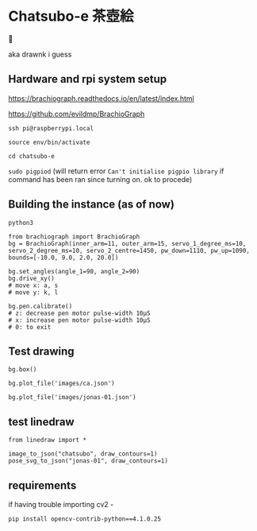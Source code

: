 # Chatsubo-e 茶壺絵

🍵

aka drawnk i guess

## Hardware and rpi system setup

https://brachiograph.readthedocs.io/en/latest/index.html

https://github.com/evildmp/BrachioGraph

`ssh pi@raspberrypi.local`

`source env/bin/activate`

`cd chatsubo-e` 

`sudo pigpiod`  (will return error `Can't initialise pigpio library` if command has been ran since turning on. ok to procede)

## Building the instance (as of now)

```
python3

from brachiograph import BrachioGraph
bg = BrachioGraph(inner_arm=11, outer_arm=15, servo_1_degree_ms=10, servo_2_degree_ms=10, servo_2_centre=1450, pw_down=1110, pw_up=1090, bounds=[-10.0, 9.0, 2.0, 20.0])

bg.set_angles(angle_1=90, angle_2=90)  
bg.drive_xy()
# move x: a, s
# move y: k, l

bg.pen.calibrate()
# z: decrease pen motor pulse-width 10µS
# x: increase pen motor pulse-width 10µS
# 0: to exit
```

## Test drawing
```
bg.box()

bg.plot_file('images/ca.json')

bg.plot_file('images/jonas-01.json')
```

## test linedraw
```
from linedraw import *

image_to_json("chatsubo", draw_contours=1)
pose_svg_to_json("jonas-01", draw_contours=1)
```

## requirements
if having trouble importing cv2 - 

```
pip install opencv-contrib-python==4.1.0.25
```

